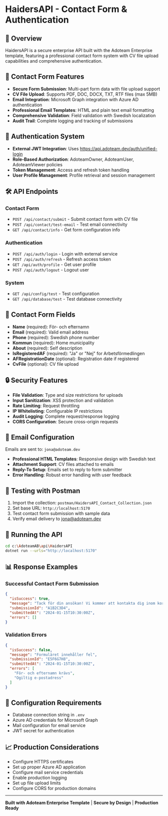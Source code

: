 # HaidersAPI - Contact Form & Authentication

## 🚀 Overview
HaidersAPI is a secure enterprise API built with the Adoteam Enterprise template, featuring a professional contact form system with CV file upload capabilities and comprehensive authentication.

## 📧 Contact Form Features
- **Secure Form Submission**: Multi-part form data with file upload support
- **CV File Upload**: Supports PDF, DOC, DOCX, TXT, RTF files (max 5MB)
- **Email Integration**: Microsoft Graph integration with Azure AD authentication
- **Professional Email Templates**: HTML and plain text email formatting
- **Comprehensive Validation**: Field validation with Swedish localization
- **Audit Trail**: Complete logging and tracking of submissions

## 🔐 Authentication System
- **External JWT Integration**: Uses https://api.adoteam.dev/auth/unified-login
- **Role-Based Authorization**: AdoteamOwner, AdoteamUser, AdoteamViewer policies
- **Token Management**: Access and refresh token handling
- **User Profile Management**: Profile retrieval and session management

## 🛠️ API Endpoints

### Contact Form
- `POST /api/contact/submit` - Submit contact form with CV file
- `POST /api/contact/test-email` - Test email connectivity
- `GET /api/contact/info` - Get form configuration info

### Authentication
- `POST /api/auth/login` - Login with external service
- `POST /api/auth/refresh` - Refresh access token
- `GET /api/auth/profile` - Get user profile
- `POST /api/auth/logout` - Logout user

### System
- `GET /api/config/test` - Test configuration
- `GET /api/database/test` - Test database connectivity

## 📝 Contact Form Fields
- **Name** (required): För- och efternamn
- **Email** (required): Valid email address
- **Phone** (required): Swedish phone number
- **Kommun** (required): Home municipality
- **About** (required): Self description
- **IsRegisteredAF** (required): "Ja" or "Nej" for Arbetsförmedlingen
- **AFRegistrationDate** (optional): Registration date if registered
- **CvFile** (optional): CV file upload

## 🔒 Security Features
- **File Validation**: Type and size restrictions for uploads
- **Input Sanitization**: XSS protection and validation
- **Rate Limiting**: Request throttling
- **IP Whitelisting**: Configurable IP restrictions
- **Audit Logging**: Complete request/response logging
- **CORS Configuration**: Secure cross-origin requests

## 📧 Email Configuration
Emails are sent to: `jona@adoteam.dev`
- **Professional HTML Templates**: Responsive design with Swedish text
- **Attachment Support**: CV files attached to emails
- **Reply-To Setup**: Emails set to reply to form submitter
- **Error Handling**: Robust error handling with user feedback

## 🧪 Testing with Postman
1. Import the collection: `postman/HaidersAPI_Contact_Collection.json`
2. Set base URL: `http://localhost:5170`
3. Test contact form submission with sample data
4. Verify email delivery to jona@adoteam.dev

## 🚀 Running the API
```bash
cd c:\AdoteamAB\api\HaidersAPI
dotnet run --urls="http://localhost:5170"
```

## 📊 Response Examples

### Successful Contact Form Submission
```json
{
  "isSuccess": true,
  "message": "Tack för din ansökan! Vi kommer att kontakta dig inom kort.",
  "submissionId": "A1B2C3D4",
  "submittedAt": "2024-01-15T10:30:00Z",
  "errors": []
}
```

### Validation Errors
```json
{
  "isSuccess": false,
  "message": "Formuläret innehåller fel",
  "submissionId": "E5F6G7H8",
  "submittedAt": "2024-01-15T10:30:00Z",
  "errors": [
    "För- och efternamn krävs",
    "Ogiltig e-postadress"
  ]
}
```

## 🔧 Configuration Requirements
- Database connection string in `.env`
- Azure AD credentials for Microsoft Graph
- Mail configuration for email service
- JWT secret for authentication

## 📈 Production Considerations
- Configure HTTPS certificates
- Set up proper Azure AD application
- Configure mail service credentials
- Enable production logging
- Set up file upload limits
- Configure CORS for production domains

---
**Built with Adoteam Enterprise Template** | **Secure by Design** | **Production Ready**
